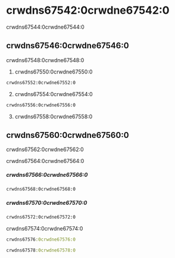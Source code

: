 # crwdns67542:0crwdne67542:0

crwdns67544:0crwdne67544:0

## crwdns67546:0crwdne67546:0

crwdns67548:0crwdne67548:0

1. crwdns67550:0crwdne67550:0

```sh
crwdns67552:0crwdne67552:0
```

2. crwdns67554:0crwdne67554:0

```sh
crwdns67556:0crwdne67556:0
```

3. crwdns67558:0crwdne67558:0

## crwdns67560:0crwdne67560:0

crwdns67562:0crwdne67562:0

crwdns67564:0crwdne67564:0

##### crwdns67566:0crwdne67566:0

```sh
crwdns67568:0crwdne67568:0
```

##### crwdns67570:0crwdne67570:0

```sh
crwdns67572:0crwdne67572:0
```

crwdns67574:0crwdne67574:0

```clojure
crwdns67576:0crwdne67576:0
```

```clojure
crwdns67578:0crwdne67578:0
```